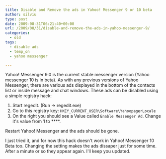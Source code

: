 ```yaml
---
title: Disable and Remove the ads in Yahoo! Messenger 9 or 10 beta
author: silviu
type: post
date: 2009-08-31T06:21:40+00:00
url: /2009/08/31/disable-and-remove-the-ads-in-yahoo-messenger-9/
categories:
  - old
tags:
  - disable ads
  - temp_on
  - yahoo messenger

---
```

Yahoo! Messenger 9.0 is the current stable messenger version (Yahoo messenger 10 is in beta). As with any previous versions of Yahoo Messenger, there are various ads displayed in the bottom of the contacts list or inside message and chat windows. These ads can be disabled using a simple registry hack:

  1. Start regedit. (Run -> regedit.exe)
  2. Go to this registry key: `HKEY_CURRENT_USER\Software\YahoopagerLocale`
  3. On the right you should see a Value called `Enable Messenger Ad`. Change it's value from **1** to ****.

Restart Yahoo! Messenger and the ads should be gone.

I just tried it, and for now this hack doesn't work in Yahoo! Messenger 10 Beta too. Changing the setting makes the ads dissaper just for some time. After a minute or so they appear again. I'll keep you updated.